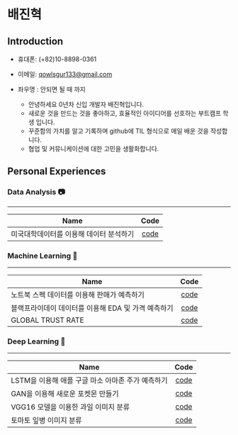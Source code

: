 # 배진혁


## Introduction
* 휴대폰: (+82)10-8898-0361
* 이메일: qowlsgur133@gmail.com
* 좌우명 : 안되면 될 때 까지

  * 안녕하세요 0년차 신입 개발자 배진혁입니다.
  * 새로운 것을 만드는 것을 좋아하고, 효율적인 아이디어를 선호하는 부트캠프 학생 입니다.
  * 꾸준함의 가치를 알고 기록하며 github에 TIL 형식으로 매일 배운 것을 작성합니다.
  * 협업 및 커뮤니케이션에 대한 고민을 생활화합니다.


## Personal Experiences

### Data Analysis :camera:
-----

Name         |Code|
---|:---:|
 미국대학데이터를 이용해 데이터 분석하기 |[code](https://github.com/jinhyukbae/soloproject/blob/main/Data_Science/%EB%8C%80%ED%95%99%EC%A0%84%EA%B3%B5%EB%8D%B0%EC%9D%B4%ED%84%B0%EB%B6%84%EC%84%9D.ipynb)|

### Machine Learning :floppy_disk:
-----

Name         |Code|
---|:---:|
 노트북 스펙 데이터를 이용해 판매가 예측하기 |[code](https://github.com/jinhyukbae/soloproject/blob/main/Data_Science/%EC%9C%A0%EB%9F%BD%EB%85%B8%ED%8A%B8%EB%B6%81%EB%8D%B0%EC%9D%B4%ED%84%B0.ipynb)|
블랙프라이데이 데이터를 이용해 EDA 및 가격 예측하기 |[code](https://github.com/jinhyukbae/soloproject/blob/main/Data_Science/%EB%B8%94%EB%9E%99%ED%94%84%EB%9D%BC%EC%9D%B4%EB%8D%B0%EC%9D%B4%EB%B6%84%EC%84%9D.ipynb)|
GLOBAL TRUST RATE |[code](https://github.com/jinhyukbae/soloproject/blob/main/Data_Science/%EA%B8%80%EB%A1%9C%EB%B2%8C%EC%8B%A0%EB%A2%B0%EB%8F%84%EC%A1%B0%EC%82%AC%20(2).ipynb)|



### Deep Learning :satellite:
-----

Name         |Code|
---|:---:|
LSTM을 이용해 애플 구글 마소 아마존 주가 예측하기 |[code](https://github.com/jinhyukbae/soloproject/blob/main/Data_Science/%EB%AF%B8%EA%B5%AD%20%EA%B8%B0%EC%88%A0%EC%A3%BC%20%EB%B6%84%EC%84%9D.ipynb)|
GAN을 이용해 새로운 포켓몬 만들기|[code](https://github.com/jinhyukbae/soloproject/blob/main/Data_Science/%ED%8F%AC%EC%BC%93%EB%AA%AC%20GAN.ipynb)|
VGG16 모델을 이용한 과일 이미지 분류|[code](https://github.com/jinhyukbae/soloproject/blob/main/Data_Science/%EA%B3%BC%EC%9D%BC%20%EB%B6%84%EB%A5%98.ipynb)|
토마토 잎병 이미지 분류|[code](https://github.com/jinhyukbae/soloproject/blob/main/Data_Science/%EB%AF%B8%EA%B5%AD%20%EA%B8%B0%EC%88%A0%EC%A3%BC%20%EB%B6%84%EC%84%9D.ipynb)|


